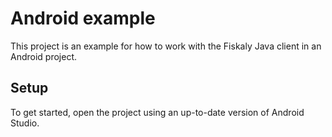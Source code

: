# Android example
This project is an example for how to work with the Fiskaly Java client in an Android project.

## Setup
To get started, open the project using an up-to-date version of Android Studio.
